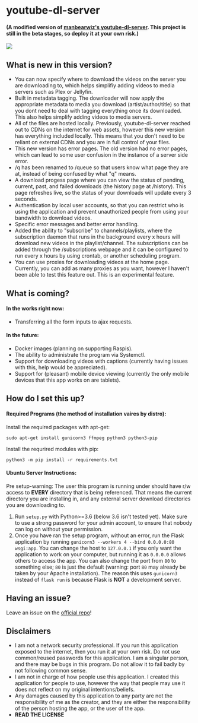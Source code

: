 # youtube-dl-server

#### (A modified version of [manbearwiz's youtube-dl-server](https://github.com/manbearwiz/youtube-dl-server). This project is still in the beta stages, so deploy it at your own risk.)

![](https://i.imgur.com/oWHtkp1.png?raw=true)

## What is new in this version?

- You can now specify where to download the videos on the server you are downloading to, which helps simplifiy adding videos to media servers such as Plex or Jellyfin.
- Built in metadata tagging. The downloader will now apply the appropriate metadata to media you download (artist/author/title) so that you dont need to deal with tagging everything once its downloaded. This also helps simplify adding videos to media servers.
- All of the files are hosted locally. Previously, youtube-dl-server reached out to CDNs on the internet for web assets, however this new version has everything included locally. This means that you don't need to be reliant on external CDNs and you are in full control of your files.
- This new version has error pages. The old version had no error pages, which can lead to some user confusion in the instance of a server side error.
- /q has been renamed to /queue so that users know what page they are at, instead of being confused by what "q" means.
- A download progess page where you can view the status of pending, current, past, and failed downloads (the history page at /history). This page refreshes live, so the status of your downloads will update every 3 seconds.
- Authentication by local user accounts, so that you can restrict who is using the application and prevent unauthorized people from using your bandwidth to download videos.
- Specific error messages and better error handling.
- Added the ability to "subscribe" to channels/playlists, where the subscription daemon that runs in the background every x hours will download new videos in the playlist/channel. The subscriptions can be added through the /subscriptions webpage and it can be configured to run every x hours by using crontab, or another scheduling program.
- You can use proxies for downloading videos at the home page. Currently, you can add as many proxies as you want, however I haven't been able to test this feature out. This is an experimental feature.

## What is coming?

#### In the works right now:

- Transferring all the form inputs to ajax requests.

#### In the future:

- Docker images (planning on supporting Raspis).
- The ability to administrate the program via Systemctl.
- Support for downloading videos with captions (currently having issues with this, help would be appreciated).
- Support for (pleasant) mobile device viewing (currently the only mobile devices that this app works on are tablets).

## How do I set this up?

#### Required Programs (the method of installation vaires by distro):

Install the required packages with apt-get:

`sudo apt-get install gunicorn3 ffmpeg python3 python3-pip`

Install the requrired modules with pip:

`python3 -m pip install -r requirements.txt`

#### Ubuntu Server Instructions:

Pre setup-warning: The user this program is running under should have r/w access to **EVERY** directory that is being referenced. That means the current directory you are installing in, and any external server download directories you are downloading to.

1. Run `setup.py` with Python>=3.6 (below 3.6 isn't tested yet). Make sure to use a strong password for your admin account, to ensure that nobody can log on without your permission.
2. Once you have ran the setup program, without an error, run the Flask application by running `gunicorn3 --workers 4 --bind 0.0.0.0:80 wsgi:app`. You can change the host to `127.0.0.1` if you only want the application to work on your computer, but running it as `0.0.0.0` allows others to access the app. You can also change the port from `80` to something else; `80` is just the default (warning: port `80` may already be taken by your Apache installation). The reason this uses `gunicorn3` instead of `flask run` is because Flask is **NOT** a development server.

## Having an issue?

Leave an issue on the [official repo](https://github.com/katznboyz1/youtube-dl-server)!

## Disclaimers

- I am not a network security professional. If you run this application exposed to the internet, then you run it at your own risk. Do not use common/reused passwords for this application. I am a singular person, and there may be bugs in this program. Do not allow it to fail badly by not following common sense.
- I am not in charge of how people use this application. I created this application for people to use, however the way that people may use it does not reflect on my original intentions/beliefs.
- Any damages caused by this application to any party are not the responsibility of me as the creator, and they are either the responsibility of the person hosting the app, or the user of the app.
- **READ THE LICENSE**